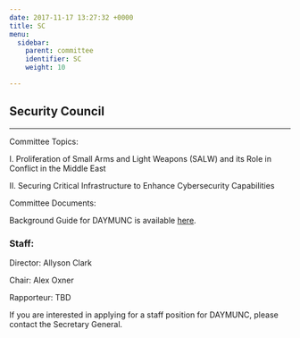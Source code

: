 ```yaml
---
date: 2017-11-17 13:27:32 +0000
title: SC
menu:
  sidebar:
    parent: committee
    identifier: SC
    weight: 10

---
```

## Security Council

---

Committee Topics:

I. Proliferation of Small Arms and Light Weapons (SALW) and its Role in Conflict in the Middle East

II. Securing Critical Infrastructure to Enhance Cybersecurity Capabilities

Committee Documents:

Background Guide for DAYMUNC is available [here](https://files.acrobat.com/a/preview/500ef810-b471-4e65-8529-229b45b3c03b "SC_BG2018").

### Staff:

Director: Allyson Clark

Chair: Alex Oxner

Rapporteur: TBD

If you are interested in applying for a staff position for DAYMUNC, please contact the Secretary General.